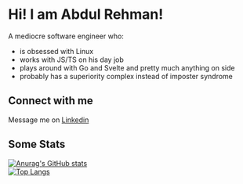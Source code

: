 # Hi! I am Abdul Rehman!
A mediocre software engineer who:
 - is obsessed with Linux
 - works with JS/TS on his day job
 - plays around with Go and Svelte and pretty much anything on side
 - probably has a superiority complex instead of imposter syndrome

## Connect with me
Message me on [Linkedin](https://www.linkedin.com/in/abdul-rehman-d/)

## Some Stats
[![Anurag's GitHub stats](https://github-readme-stats.vercel.app/api?username=abdul-rehman-d&show_icons=true&theme=dracula)](https://github.com/anuraghazra/github-readme-stats)  
[![Top Langs](https://github-readme-stats.vercel.app/api/top-langs/?username=abdul-rehman-d&theme=dracula&layout=compact)](https://github.com/anuraghazra/github-readme-stats)
